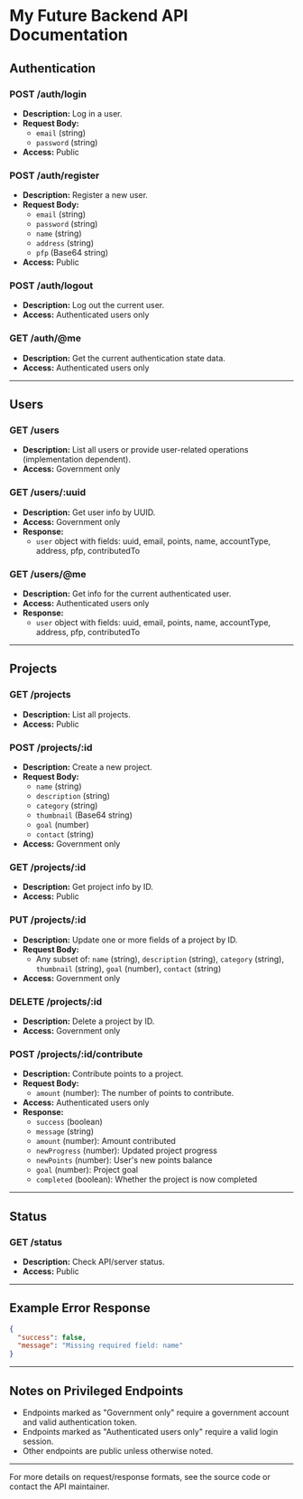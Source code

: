 # My Future Backend API Documentation

## Authentication

### POST /auth/login
- **Description:** Log in a user.
- **Request Body:**
  - `email` (string)
  - `password` (string)
- **Access:** Public

### POST /auth/register
- **Description:** Register a new user.
- **Request Body:**
  - `email` (string)
  - `password` (string)
  - `name` (string)
  - `address` (string)
  - `pfp` (Base64 string)
- **Access:** Public

### POST /auth/logout
- **Description:** Log out the current user.
- **Access:** Authenticated users only

### GET /auth/@me
- **Description:** Get the current authentication state data.
- **Access:** Authenticated users only

---

## Users

### GET /users
- **Description:** List all users or provide user-related operations (implementation dependent).
- **Access:** Government only

### GET /users/:uuid
- **Description:** Get user info by UUID.
- **Access:** Government only
- **Response:**
  - `user` object with fields: uuid, email, points, name, accountType, address, pfp, contributedTo

### GET /users/@me
- **Description:** Get info for the current authenticated user.
- **Access:** Authenticated users only
- **Response:**
  - `user` object with fields: uuid, email, points, name, accountType, address, pfp, contributedTo

---

## Projects

### GET /projects
- **Description:** List all projects.
- **Access:** Public

### POST /projects/:id
- **Description:** Create a new project.
- **Request Body:**
  - `name` (string)
  - `description` (string)
  - `category` (string)
  - `thumbnail` (Base64 string)
  - `goal` (number)
  - `contact` (string)
- **Access:** Government only

### GET /projects/:id
- **Description:** Get project info by ID.
- **Access:** Public

### PUT /projects/:id
- **Description:** Update one or more fields of a project by ID.
- **Request Body:**
  - Any subset of: `name` (string), `description` (string), `category` (string), `thumbnail` (string), `goal` (number), `contact` (string)
- **Access:** Government only

### DELETE /projects/:id
- **Description:** Delete a project by ID.
- **Access:** Government only

### POST /projects/:id/contribute
- **Description:** Contribute points to a project.
- **Request Body:**
  - `amount` (number): The number of points to contribute.
- **Access:** Authenticated users only
- **Response:**
  - `success` (boolean)
  - `message` (string)
  - `amount` (number): Amount contributed
  - `newProgress` (number): Updated project progress
  - `newPoints` (number): User's new points balance
  - `goal` (number): Project goal
  - `completed` (boolean): Whether the project is now completed

---

## Status

### GET /status
- **Description:** Check API/server status.
- **Access:** Public

---

## Example Error Response
```json
{
  "success": false,
  "message": "Missing required field: name"
}
```

---

## Notes on Privileged Endpoints
- Endpoints marked as "Government only" require a government account and valid authentication token.
- Endpoints marked as "Authenticated users only" require a valid login session.
- Other endpoints are public unless otherwise noted.

---

For more details on request/response formats, see the source code or contact the API maintainer.
